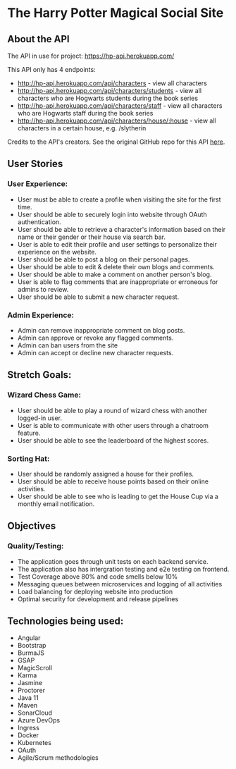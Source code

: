 # The Harry Potter Magical Social Site
## About the API
The API in use for project: https://hp-api.herokuapp.com/

This API only has 4 endpoints:
- http://hp-api.herokuapp.com/api/characters - view all characters
- http://hp-api.herokuapp.com/api/characters/students - view all characters who are Hogwarts students during the book series
- http://hp-api.herokuapp.com/api/characters/staff - view all characters who are Hogwarts staff during the book series
- http://hp-api.herokuapp.com/api/characters/house/:house - view all characters in a certain house, e.g. /slytherin

Credits to the API's creators. See the original GitHub repo for this API [here](https://github.com/bethfraser/hp-api).

## User Stories
### User Experience:
- User must be able to create a profile when visiting the site for the first time.
- User should be able to securely login into website through OAuth authentication.
- User should be able to retrieve a character's information based on their name or their gender or their house via search bar.
- User is able to edit their profile and user settings to personalize their experience on the website.
- User should be able to post a blog on their personal pages.
- User should be able to edit & delete their own blogs and comments.
- User should be able to make a comment on another person's blog.
- User is able to flag comments that are inappropriate or erroneous for admins to review.
- User should be able to submit a new character request.

### Admin Experience:
- Admin can remove inappropriate comment on blog posts.
- Admin can approve or revoke any flagged comments.
- Admin can ban users from the site
- Admin can accept or decline new character requests.

## Stretch Goals:
### Wizard Chess Game:
- User should be able to play a round of wizard chess with another logged-in user.
- User is able to communicate with other users through a chatroom feature.
- User should be able to see the leaderboard of the highest scores.

### Sorting Hat:
- User should be randomly assigned a house for their profiles.
- User should be able to receive house points based on their online activities.
- User should be able to see who is leading to get the House Cup via a monthly email notification.

## Objectives
### Quality/Testing:
- The application goes through unit tests on each backend service.
- The application also has intergration testing and e2e testing on frontend.
- Test Coverage above 80% and code smells below 10%
- Messaging queues between microservices and logging of all activities
- Load balancing for deploying website into production
- Optimal security for development and release pipelines


## Technologies being used:
- Angular
- Bootstrap
- BurmaJS
- GSAP
- MagicScroll
- Karma
- Jasmine
- Proctorer
- Java 11
- Maven
- SonarCloud
- Azure DevOps
- Ingress
- Docker
- Kubernetes
- OAuth
- Agile/Scrum methodologies